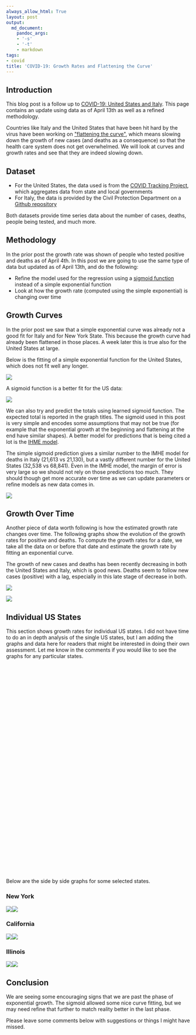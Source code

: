 ```yaml
---
always_allow_html: True
layout: post
output:
  md_document:
    pandoc_args:
    - '-s'
    - '-t'
    - markdown
tags:
- covid
title: 'COVID-19: Growth Rates and Flattening the Curve'
---
```


Introduction
------------

This blog post is a follow up to [COVID-19: United States and
Italy](/2020/04/05/covid-1.html). This page contains an update using
data as of April 13th as well as a refined methodology.

Countries like Italy and the United States that have been hit hard by
the virus have been working on ["flattening the
curve"](https://en.wikipedia.org/wiki/Flatten_the_curve), which means
slowing down the growth of new cases (and deaths as a consequence) so
that the health care system does not get overwhelmed. We will look at
curves and growth rates and see that they are indeed slowing down.

Dataset
-------

-   For the United States, the data used is from the [COVID Tracking
    Project](https://covidtracking.com/), which aggregates data from
    state and local governments
-   For Italy, the data is provided by the Civil Protection Department
    on a [Github repository](https://github.com/pcm-dpc/COVID-19)

Both datasets provide time series data about the number of cases,
deaths, people being tested, and much more.

Methodology
-----------

In the prior post the growth rate was shown of people who tested
positive and deaths as of April 4th. In this post we are going to use
the same type of data but updated as of April 13th, and do the
following:

-   Refine the model used for the regression using a [sigmoid
    function](https://en.wikipedia.org/wiki/Sigmoid_function) instead of
    a simple exponential function
-   Look at how the growth rate (computed using the simple exponential)
    is changing over time

Growth Curves
-------------

In the prior post we saw that a simple exponential curve was already not
a good fit for Italy and for New York State. This because the growth
curve had already been flattened in those places. A week later this is
true also for the United States at large.

Below is the fitting of a simple exponential function for the United
States, which does not fit well any longer.

![](/assets/covid-2/unnamed-chunk-2-1.png)

A sigmoid function is a better fit for the US data:

![](/assets/covid-2/unnamed-chunk-3-1.png)

We can also try and predict the totals using learned sigmoid function.
The expected total is reported in the graph titles. The sigmoid used in
this post is very simple and encodes some assumptions that may not be
true (for example that the exponential growth at the beginning and
flattening at the end have similar shapes). A better model for
predictions that is being cited a lot is the [IHME
model](https://covid19.healthdata.org/united-states-of-america).

The simple sigmoid prediction gives a similar number to the IMHE model
for deaths in Italy (21,613 vs 21,130), but a vastly different number
for the United States (32,538 vs 68,841). Even in the IMHE model, the
margin of error is very large so we should not rely on those predictions
too much. They should though get more accurate over time as we can
update parameters or refine models as new data comes in.

![](/assets/covid-2/unnamed-chunk-4-1.png)

Growth Over Time
----------------

Another piece of data worth following is how the estimated growth rate
changes over time. The following graphs show the evolution of the growth
rates for positive and deaths. To compute the growth rates for a date,
we take all the data on or before that date and estimate the growth rate
by fitting an exponential curve.

The growth of new cases and deaths has been recently decreasing in both
the United States and Italy, which is good news. Deaths seem to follow
new cases (positive) with a lag, especially in this late stage of
decrease in both.

![](/assets/covid-2/unnamed-chunk-6-1.png)

![](/assets/covid-2/unnamed-chunk-7-1.png)

Individual US States
--------------------

This section shows growth rates for individual US states. I did not have
time to do an in depth analysis of the single US states, but I am adding
the graphs and data here for readers that might be interested in doing
their own assessment. Let me know in the comments if you would like to
see the graphs for any particular states.

<!--html_preserve-->
<div id="htmlwidget_container">

<div id="htmlwidget-d906d4d18175735c21c3" class="datatables html-widget"
style="width:100%;height:500px;">

</div>

</div>

<script type="application/json" data-for="htmlwidget-d906d4d18175735c21c3">{"x":{"filter":"none","extensions":["FixedColumns","FixedHeader"],"data":[["1","2","3","4","5","6","7","8","9","10","11","12","13","14","15","16","17","18","19","20","21","22","23","24","25","26","27","28","29","30","31","32","33","34","35","36","37","38","39","40","41","42","43","44","45","46","47","48","49","50","51","52","53","54","55"],["MD","MA","PA","CT","MO","RI","NC","IL","NJ","WV","KS","NH","IN","MI","DC","MN","NY","KY","WI","VA","HI","TX","NM","CO","PR","NV","FL","MS","AL","IA","OH","TN","NE","AZ","DE","CA","ID","OK","GA","SC","LA","UT","ND","ME","SD","AR","OR","AK","GU","MP","WA","VT","MT","VI","WY"],[1.1949,1.1777,1.1759,1.1739,1.1723,1.1708,1.1637,1.1602,1.1599,1.1582,1.1565,1.1563,1.156,1.1491,1.1482,1.1482,1.1478,1.1471,1.1469,1.1462,1.1449,1.1429,1.1423,1.1407,1.1404,1.1401,1.1395,1.1376,1.1361,1.1354,1.1348,1.1339,1.1296,1.129,1.1283,1.1266,1.1264,1.1255,1.1214,1.1195,1.1188,1.1171,1.1164,1.1123,1.1081,1.1062,1.1015,1.0915,1.077,1.0746,1.0705,1.069,1.0512,0,0],[1.1395,1.1213,1.131,1.1287,1.1093,1.1561,1.0996,1.1151,1.1128,1.1038,1.1108,1.093,1.1186,1.07,1.1163,1.0877,1.0952,1.1221,1.0858,1.1283,1.0603,1.1241,1.1233,1.0996,1.1171,1.0988,1.1102,1.1006,1.1087,1.1066,1.1025,1.085,1.1224,1.0971,1.1335,1.1043,1.0873,1.1074,1.1139,1.1058,1.1117,1.0884,1.0757,1.065,1.1713,1.0792,1.0847,1.0749,1.0654,1.0403,1.0725,1.0894,1.0613,1.0291,0],[262,844,524,602,114,73,86,794,2443,9,62,23,350,1602,53,70,10056,97,154,149,9,287,26,304,45,114,483,98,99,43,274,109,17,122,35,687,27,99,464,82,884,18,8,19,6,30,53,8,5,2,508,28,7,1,1],[8936,26867,24199,13381,4388,2976,4816,22025,64584,626,1376,985,8236,25635,1955,1650,195031,1963,3428,5747,499,13906,1245,7684,903,2971,20601,2942,3734,1710,6975,5610,814,3702,1625,22348,1426,2069,13315,3319,21016,2363,331,698,868,1410,1584,277,135,11,10411,748,394,51,275],[51751,122049,129792,44309,45428,20661,63388,105768,129469,16655,13864,11332,44539,82644,10934,38427,478357,25866,40470,41874,18844,133226,30515,37534,8151,25464,197996,30984,29182,18696,65112,76195,10972,43347,11820,204082,14881,22859,57021,31425,108091,45787,10781,12306,9002,20804,31121,8038,905,47,93802,10366,9098,375,5964]],"container":"<table class=\"display\">\n  <thead>\n    <tr>\n      <th> <\/th>\n      <th>State<\/th>\n      <th>Death Growth<\/th>\n      <th>Positive Growth<\/th>\n      <th>Deaths<\/th>\n      <th>Positive<\/th>\n      <th>Tested<\/th>\n    <\/tr>\n  <\/thead>\n<\/table>","options":{"scrollX":true,"paging":true,"fixedHeader":true,"sorting":true,"columnDefs":[{"className":"dt-right","targets":[2,3,4,5,6]},{"orderable":false,"targets":0}],"order":[],"autoWidth":false,"orderClasses":false}},"evals":[],"jsHooks":[]}</script>
<script type="application/htmlwidget-sizing" data-for="htmlwidget-d906d4d18175735c21c3">{"viewer":{"width":"100%","height":350,"padding":15,"fill":false},"browser":{"width":"100%","height":500,"padding":40,"fill":false}}</script>
<!--/html_preserve-->
<br><br><br><br> Below are the side by side graphs for some selected
states.

### New York

![](/assets/covid-2/unnamed-chunk-9-1.png)![](/assets/covid-2/unnamed-chunk-9-2.png)

### California

![](/assets/covid-2/unnamed-chunk-10-1.png)![](/assets/covid-2/unnamed-chunk-10-2.png)

### Illinois

![](/assets/covid-2/unnamed-chunk-11-1.png)![](/assets/covid-2/unnamed-chunk-11-2.png)

Conclusion
----------

We are seeing some encouraging signs that we are past the phase of
exponential growth. The sigmoid allowed some nice curve fitting, but we
may need refine that further to match reality better in the last phase.

Please leave some comments below with suggestions or things I might have
missed.
